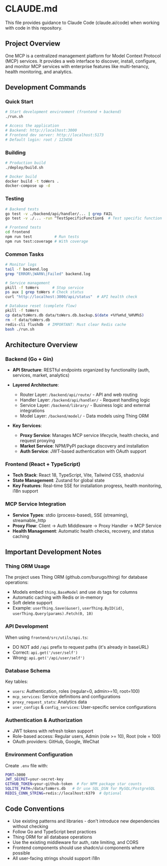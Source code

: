 # CLAUDE.md

This file provides guidance to Claude Code (claude.ai/code) when working with code in this repository.

## Project Overview

One MCP is a centralized management platform for Model Context Protocol (MCP) services. It provides a web interface to discover, install, configure, and monitor MCP services with enterprise features like multi-tenancy, health monitoring, and analytics.

## Development Commands

### Quick Start

```bash
# Start development environment (frontend + backend)
./run.sh

# Access the application
# Backend: http://localhost:3000
# Frontend dev server: http://localhost:5173
# Default login: root / 123456
```

### Building

```bash
# Production build
./deploy/build.sh

# Docker build
docker build -t toWers .
docker-compose up -d
```

### Testing

```bash
# Backend tests
go test -v ./backend/api/handler/... | grep FAIL
go test -v ./... -run ^TestSpecificFunction$  # Test specific function

# Frontend tests
cd frontend
npm run test          # Run tests
npm run test:coverage # With coverage
```

### Common Tasks

```bash
# Monitor logs
tail -f backend.log
grep "ERROR\|WARN\|Failed" backend.log

# Service management
pkill -f toWers      # Stop service
ps aux | grep toWers # Check status
curl "http://localhost:3000/api/status"  # API health check

# Database reset (complete flow)
pkill -f toWers
cp data/toWers.db data/toWers.db.backup.$(date +%Y%m%d_%H%M%S)
rm -f data/toWers.db
redis-cli flushdb  # IMPORTANT: Must clear Redis cache
bash ./run.sh
```

## Architecture Overview

### Backend (Go + Gin)

- **API Structure**: RESTful endpoints organized by functionality (auth, services, market, analytics)
- **Layered Architecture**:

  - Router Layer: `/backend/api/route/` - API and web routing
  - Handler Layer: `/backend/api/handler/` - Request handling logic
  - Service Layer: `/backend/library/` - Business logic and external integrations
  - Model Layer: `/backend/model/` - Data models using Thing ORM

- **Key Services**:
  - **Proxy Service**: Manages MCP service lifecycle, health checks, and request proxying
  - **Market Service**: NPM/PyPI package discovery and installation
  - **Auth Service**: JWT-based authentication with OAuth support

### Frontend (React + TypeScript)

- **Tech Stack**: React 18, TypeScript, Vite, Tailwind CSS, shadcn/ui
- **State Management**: Zustand for global state
- **Key Features**: Real-time SSE for installation progress, health monitoring, i18n support

### MCP Service Integration

- **Service Types**: stdio (process-based), SSE (streaming), streamable_http
- **Proxy Flow**: Client → Auth Middleware → Proxy Handler → MCP Service
- **Health Management**: Automatic health checks, recovery, and status caching

## Important Development Notes

### Thing ORM Usage

The project uses Thing ORM (github.com/burugo/thing) for database operations:

- Models embed `thing.BaseModel` and use `db` tags for columns
- Automatic caching with Redis or in-memory
- Soft delete support
- Example: `userThing.Save(&user)`, `userThing.ByID(id)`, `userThing.Query(params).Fetch(0, 10)`

### API Development

When using `frontend/src/utils/api.ts`:

- DO NOT add `/api` prefix to request paths (it's already in baseURL)
- Correct: `api.get('/user/self')`
- Wrong: `api.get('/api/user/self')`

### Database Schema

Key tables:

- `users`: Authentication, roles (regular=0, admin>=10, root=100)
- `mcp_services`: Service definitions and configurations
- `proxy_request_stats`: Analytics data
- `user_configs` & `config_services`: User-specific service configurations

### Authentication & Authorization

- JWT tokens with refresh token support
- Role-based access: Regular users, Admin (role >= 10), Root (role = 100)
- OAuth providers: GitHub, Google, WeChat

### Environment Configuration

Create `.env` file with:

```bash
PORT=3000
JWT_SECRET=your-secret-key
GITHUB_TOKEN=your-github-token  # For NPM package star counts
SQLITE_PATH=/data/toWers.db   # Or use SQL_DSN for MySQL/PostgreSQL
REDIS_CONN_STRING=redis://localhost:6379  # Optional
```

## Code Conventions

- Use existing patterns and libraries - don't introduce new dependencies without checking
- Follow Go and TypeScript best practices
- Thing ORM for all database operations
- Use the existing middleware for auth, rate limiting, and CORS
- Frontend components should use shadcn/ui components where possible
- All user-facing strings should support i18n
